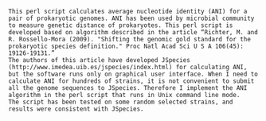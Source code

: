     This perl script calculates average nucleotide identity (ANI) for a pair of prokaryotic genomes. ANI has been used by microbial community to measure genetic distance of prokaryotes. This perl script is developed based on algorithm described in the article “Richter, M. and R. Rossello-Mora (2009). "Shifting the genomic gold standard for the prokaryotic species definition." Proc Natl Acad Sci U S A 106(45): 19126-19131.”
    The authors of this article have developed JSpecies (http://www.imedea.uib.es/jspecies/index.html) for calculating ANI, but the software runs only on graphical user interface. When I need to calculate ANI for hundreds of strains, it is not convenient to submit all the genome sequences to JSpecies. Therefore I implement the ANI algorithm in the perl script that runs in Unix command line mode.
    The script has been tested on some random selected strains, and results were consistent with JSpecies. 
